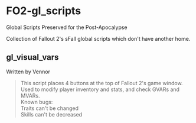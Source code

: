 # FO2-gl_scripts
Global Scripts Preserved for the Post-Apocalypse

Collection of Fallout 2's sFall global scripts which don't have another home.

## gl_visual_vars
Written by Vennor
> This script places 4 buttons at the top of Fallout 2's game window.  
> Used to modify player inventory and stats, and check GVARs and MVARs.  
Known bugs:  
> Traits can't be changed  
> Skills can't be decreased
